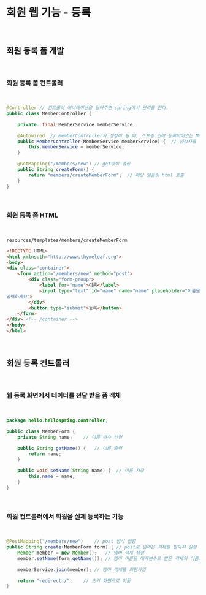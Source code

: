 # 회원 웹 기능 - 등록

</br>

## 회원 등록 폼 개발

</br>

### 회원 등록 폼 컨트롤러

</br>

``` java
@Controller // 컨트롤러 애너테이션을 달아주면 spring에서 관리를 한다.
public class MemberController {

    private  final MemberService memberService;

    @Autowired  // MemberController가 생성이 될 때, 스프링 빈에 등록되어있는 MemberService 객체를 가져와서 넣어준다.
    public MemberController(MemberService memberService) {  // 생성자를 통해 memberService 객체 생성
        this.memberService = memberService;
    }

    @GetMapping("/members/new") // get방식 맵핑
    public String createForm() {
        return "members/createMemberForm";  // 해당 템플릿 html 호출
    }
}
```

</br>

### 회원 등록 폼 HTML

</br>

`resources/templates/members/createMemberForm`

``` html
<!DOCTYPE HTML>
<html xmlns:th="http://www.thymeleaf.org">
<body>
<div class="container">
    <form action="/members/new" method="post">
        <div class="form-group">
            <label for="name">이름</label>
            <input type="text" id="name" name="name" placeholder="이름을
입력하세요">
        </div>
        <button type="submit">등록</button>
    </form>
</div> <!-- /container -->
</body>
</html>
```

</br>

## 회원 등록 컨트롤러

</br>

### 웹 등록 화면에서 데이터를 전달 받을 폼 객체

</br>

``` java
package hello.hellospring.controller;

public class MemberForm {
    private String name;    // 이름 변수 선언

    public String getName() {   // 이름 출력
        return name;
    }

    public void setName(String name) {  // 이름 저장
        this.name = name;
    }
}

```

</br>

### 회원 컨트롤러에서 회원을 실제 등록하는 기능

</br>

``` java
@PostMapping("/members/new")    // post 방식 맵핑
public String create(MemberForm form) { // post로 넘어온 객체를 받아서 실행
    Member member = new Member();   // 멤버 객체 생성
    member.setName(form.getName()); // 멤버 이름을 매개변수로 받은 객체의 이름으로 저장

    memberService.join(member); // 멤버 객체를 회원가입

    return "redirect:/";    // 초기 화면으로 이동
}
```